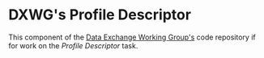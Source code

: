 # DXWG's Profile Descriptor

This component of the [Data Exchange Working Group's](https://www.w3.org/2017/dxwg/) code repository if for work on the *Profile Descriptor* task.
